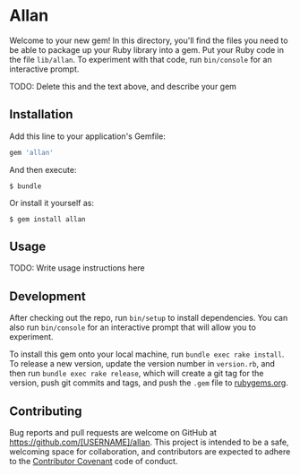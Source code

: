 # Allan

Welcome to your new gem! In this directory, you'll find the files you need to be able to package up your Ruby library into a gem. Put your Ruby code in the file `lib/allan`. To experiment with that code, run `bin/console` for an interactive prompt.

TODO: Delete this and the text above, and describe your gem

## Installation

Add this line to your application's Gemfile:

```ruby
gem 'allan'
```

And then execute:

    $ bundle

Or install it yourself as:

    $ gem install allan

## Usage

TODO: Write usage instructions here

## Development

After checking out the repo, run `bin/setup` to install dependencies. You can also run `bin/console` for an interactive prompt that will allow you to experiment.

To install this gem onto your local machine, run `bundle exec rake install`. To release a new version, update the version number in `version.rb`, and then run `bundle exec rake release`, which will create a git tag for the version, push git commits and tags, and push the `.gem` file to [rubygems.org](https://rubygems.org).

## Contributing

Bug reports and pull requests are welcome on GitHub at https://github.com/[USERNAME]/allan. This project is intended to be a safe, welcoming space for collaboration, and contributors are expected to adhere to the [Contributor Covenant](http://contributor-covenant.org) code of conduct.

